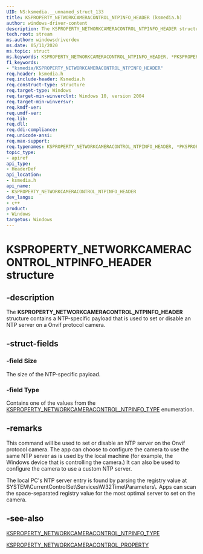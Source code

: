 ```yaml
---
UID: NS:ksmedia.__unnamed_struct_133
title: KSPROPERTY_NETWORKCAMERACONTROL_NTPINFO_HEADER (ksmedia.h)
author: windows-driver-content
description: The KSPROPERTY_NETWORKCAMERACONTROL_NTPINFO_HEADER structure contains a NTP-specific payload that is used to set or disable an NTP server on a Onvif protocol camera.
tech.root: stream
ms.author: windowsdriverdev
ms.date: 05/11/2020
ms.topic: struct
ms.keywords: KSPROPERTY_NETWORKCAMERACONTROL_NTPINFO_HEADER, *PKSPROPERTY_NETWORKCAMERACONTROL_NTPINFO_HEADER
f1_keywords:
- "ksmedia/KSPROPERTY_NETWORKCAMERACONTROL_NTPINFO_HEADER"
req.header: ksmedia.h
req.include-header: Ksmedia.h
req.construct-type: structure
req.target-type: Windows
req.target-min-winverclnt: Windows 10, version 2004
req.target-min-winversvr:
req.kmdf-ver:
req.umdf-ver:
req.lib:
req.dll:
req.ddi-compliance:
req.unicode-ansi:
req.max-support:
req.typenames: KSPROPERTY_NETWORKCAMERACONTROL_NTPINFO_HEADER, *PKSPROPERTY_NETWORKCAMERACONTROL_NTPINFO_HEADER
topic_type: 
- apiref
api_type: 
- HeaderDef
api_location: 
- ksmedia.h
api_name: 
- KSPROPERTY_NETWORKCAMERACONTROL_NTPINFO_HEADER
dev_langs:
- c++
product: 
- Windows
targetos: Windows
---
```


# KSPROPERTY_NETWORKCAMERACONTROL_NTPINFO_HEADER structure

## -description

The **KSPROPERTY_NETWORKCAMERACONTROL_NTPINFO_HEADER** structure contains a NTP-specific payload that is used to set or disable an NTP server on a Onvif protocol camera.

## -struct-fields

### -field Size

The size of the NTP-specific payload.

### -field Type

Contains one of the values from the [KSPROPERTY_NETWORKCAMERACONTROL_NTPINFO_TYPE](https://docs.microsoft.com/windows-hardware/drivers/ddi/content/ksmedia/ne-ksmedia-ksproperty_networkcameracontrol_ntpinfo_type) enumeration.

## -remarks

This command will be used to set or disable an NTP server on the Onvif protocol camera. The app can choose to configure the camera to use the same NTP server as is used by the local machine (for example, the Windows device that is controlling the camera.) It can also be used to configure the camera to use a custom NTP server.

The local PC's NTP server entry is found by parsing the registry value at SYSTEM\\CurrentControlSet\\Services\\W32Time\\Parameters\\. Apps can scan the space-separated registry value for the most optimal server to set on the camera.

## -see-also

[KSPROPERTY_NETWORKCAMERACONTROL_NTPINFO_TYPE](https://docs.microsoft.com/windows-hardware/drivers/ddi/content/ksmedia/ne-ksmedia-ksproperty_networkcameracontrol_ntpinfo_type)

[KSPROPERTY_NETWORKCAMERACONTROL_PROPERTY](https://docs.microsoft.com/windows-hardware/drivers/ddi/content/ksmedia/ne-ksmedia-ksproperty_networkcameracontrol_property)
